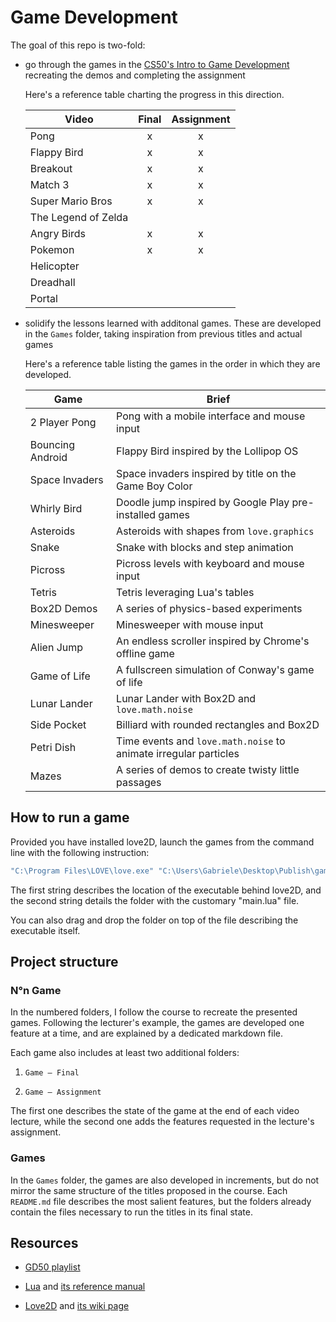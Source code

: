 # Game Development

The goal of this repo is two-fold:

- go through the games in the [CS50's Intro to Game Development](https://www.youtube.com/playlist?list=PLWKjhJtqVAbluXJKKbCIb4xd7fcRkpzoz) recreating the demos and completing the assignment

  Here's a reference table charting the progress in this direction.

  | Video               | Final | Assignment |
  | ------------------- | :---: | :--------: |
  | Pong                |   x   |     x      |
  | Flappy Bird         |   x   |     x      |
  | Breakout            |   x   |     x      |
  | Match 3             |   x   |     x      |
  | Super Mario Bros    |   x   |     x      |
  | The Legend of Zelda |       |            |
  | Angry Birds         |   x   |     x      |
  | Pokemon             |   x   |     x      |
  | Helicopter          |       |            |
  | Dreadhall           |       |            |
  | Portal              |       |            |

- solidify the lessons learned with additonal games. These are developed in the `Games` folder, taking inspiration from previous titles and actual games

  Here's a reference table listing the games in the order in which they are developed.

  | Game             | Brief                                                            |
  | ---------------- | ---------------------------------------------------------------- |
  | 2 Player Pong    | Pong with a mobile interface and mouse input                     |
  | Bouncing Android | Flappy Bird inspired by the Lollipop OS                          |
  | Space Invaders   | Space invaders inspired by title on the Game Boy Color           |
  | Whirly Bird      | Doodle jump inspired by Google Play pre-installed games          |
  | Asteroids        | Asteroids with shapes from `love.graphics`                       |
  | Snake            | Snake with blocks and step animation                             |
  | Picross          | Picross levels with keyboard and mouse input                     |
  | Tetris           | Tetris leveraging Lua's tables                                   |
  | Box2D Demos      | A series of physics-based experiments                            |
  | Minesweeper      | Minesweeper with mouse input                                     |
  | Alien Jump       | An endless scroller inspired by Chrome's offline game            |
  | Game of Life     | A fullscreen simulation of Conway's game of life                 |
  | Lunar Lander     | Lunar Lander with Box2D and `love.math.noise`                    |
  | Side Pocket      | Billiard with rounded rectangles and Box2D                       |
  | Petri Dish       | Time events and `love.math.noise` to animate irregular particles |
  | Mazes            | A series of demos to create twisty little passages               |

## How to run a game

Provided you have installed love2D, launch the games from the command line with the following instruction:

```bash
"C:\Program Files\LOVE\love.exe" "C:\Users\Gabriele\Desktop\Publish\game-development\08 Pokemon\Pokemon 10"
```

The first string describes the location of the executable behind love2D, and the second string details the folder with the customary "main.lua" file.

You can also drag and drop the folder on top of the file describing the executable itself.

## Project structure

### N°n Game

In the numbered folders, I follow the course to recreate the presented games. Following the lecturer's example, the games are developed one feature at a time, and are explained by a dedicated markdown file.

Each game also includes at least two additional folders:

1. `Game — Final`

2. `Game — Assignment`

The first one describes the state of the game at the end of each video lecture, while the second one adds the features requested in the lecture's assignment.

### Games

In the `Games` folder, the games are also developed in increments, but do not mirror the same structure of the titles proposed in the course. Each `README.md` file describes the most salient features, but the folders already contain the files necessary to run the titles in its final state.

## Resources

- [GD50 playlist](https://www.youtube.com/playlist?list=PLWKjhJtqVAbluXJKKbCIb4xd7fcRkpzoz)

- [Lua](https://www.lua.org) and [its reference manual](https://www.lua.org/manual/5.4/)

- [Love2D](https://love2d.org/) and [its wiki page](https://love2d.org/wiki/Main_Page)
